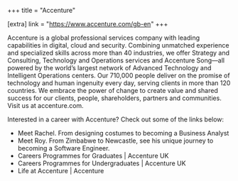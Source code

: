 +++
title = "Accenture"

[extra]
link = "https://www.accenture.com/gb-en"
+++

Accenture is a global professional services company with leading capabilities in digital, cloud and security. Combining unmatched experience and specialized skills across more than 40 industries, we offer Strategy and Consulting, Technology and Operations services and Accenture Song—all powered by the world’s largest network of Advanced Technology and Intelligent Operations centers. Our 710,000 people deliver on the promise of technology and human ingenuity every day, serving clients in more than 120 countries. We embrace the power of change to create value and shared success for our clients, people, shareholders, partners and communities. Visit us at accenture.com.

Interested in a career with Accenture? Check out some of the links below:

- Meet Rachel. From designing costumes to becoming a Business Analyst
- Meet Roy. From Zimbabwe to Newcastle, see his unique journey to becoming a Software Engineer.
- Careers Programmes for Graduates | Accenture UK
- Careers Programmes for Undergraduates | Accenture UK
- Life at Accenture | Accenture